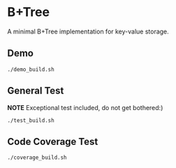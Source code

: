 B+Tree
======

A minimal B+Tree implementation for key-value storage.

Demo
----

```shell
./demo_build.sh
```

General Test
------------

**NOTE** Exceptional test included, do not get bothered:)

```shell
./test_build.sh
```

Code Coverage Test
------------------

```shell
./coverage_build.sh
```
